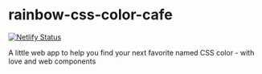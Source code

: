 # rainbow-css-color-cafe

[![Netlify Status](https://api.netlify.com/api/v1/badges/9e23fecc-c050-41f6-a3ed-694a50d2bba1/deploy-status)](https://app.netlify.com/projects/rainbow-css-color-cafe/deploys)

A little web app to help you find your next favorite named CSS color - with love and web components
